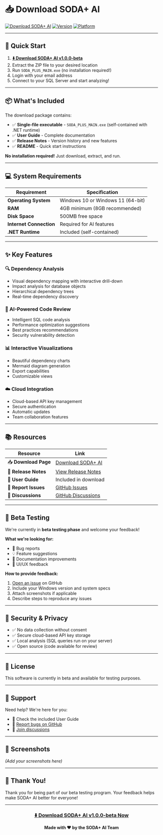 ﻿# 📥 Download SODA+ AI

[![Download SODA+ AI](https://img.shields.io/badge/Download-SODA+%20AI%20v1.0.0--beta-blueviolet?style=for-the-badge&logo=download)](https://sodaplusbeta.blob.core.windows.net/downloads/download_1.0.0-beta.html)
[![Version](https://img.shields.io/badge/Version-1.0.0--beta-blue?style=for-the-badge)](https://sodaplusbeta.blob.core.windows.net/downloads/RELEASE_NOTES_1.0.0-beta.md)
[![Platform](https://img.shields.io/badge/Platform-Windows%2010%2F11%20x64-brightgreen?style=for-the-badge)](https://sodaplusbeta.blob.core.windows.net/downloads/download_1.0.0-beta.html)

---

## 🚀 Quick Start

1. **[⬇️ Download SODA+ AI v1.0.0-beta](https://sodaplusbeta.blob.core.windows.net/downloads/download_1.0.0-beta.html)**
2. Extract the ZIP file to your desired location
3. Run `SODA_PLUS_MAIN.exe` (no installation required!)
4. Login with your email address
5. Connect to your SQL Server and start analyzing!

---

## 📦 What's Included

The download package contains:

- ✅ **Single-file executable** - `SODA_PLUS_MAIN.exe` (self-contained with .NET runtime)
- ✅ **User Guide** - Complete documentation
- ✅ **Release Notes** - Version history and new features
- ✅ **README** - Quick start instructions

**No installation required!** Just download, extract, and run.

---

## 💻 System Requirements

| Requirement | Specification |
|-------------|---------------|
| **Operating System** | Windows 10 or Windows 11 (64-bit) |
| **RAM** | 4GB minimum (8GB recommended) |
| **Disk Space** | 500MB free space |
| **Internet Connection** | Required for AI features |
| **.NET Runtime** | Included (self-contained) |

---

## ✨ Key Features

### 🔍 Dependency Analysis
- Visual dependency mapping with interactive drill-down
- Impact analysis for database objects
- Hierarchical dependency trees
- Real-time dependency discovery

### 🤖 AI-Powered Code Review
- Intelligent SQL code analysis
- Performance optimization suggestions
- Best practices recommendations
- Security vulnerability detection

### 📊 Interactive Visualizations
- Beautiful dependency charts
- Mermaid diagram generation
- Export capabilities
- Customizable views

### ☁️ Cloud Integration
- Cloud-based API key management
- Secure authentication
- Automatic updates
- Team collaboration features

---

## 📚 Resources

| Resource | Link |
|----------|------|
| 📥 **Download Page** | [Download SODA+ AI](https://sodaplusbeta.blob.core.windows.net/downloads/download_1.0.0-beta.html) |
| 📄 **Release Notes** | [View Release Notes](https://sodaplusbeta.blob.core.windows.net/downloads/RELEASE_NOTES_1.0.0-beta.md) |
| 📖 **User Guide** | Included in download |
| 🐛 **Report Issues** | [GitHub Issues](https://github.com/jcboyer/SODA_PLUS_AI_ReleasedBeta/issues) |
| 💬 **Discussions** | [GitHub Discussions](https://github.com/jcboyer/SODA_PLUS_AI_ReleasedBeta/discussions) |

---

## 🎯 Beta Testing

We're currently in **beta testing phase** and welcome your feedback!

**What we're looking for:**
- 🐛 Bug reports
- 💡 Feature suggestions
- 📝 Documentation improvements
- 🎨 UI/UX feedback

**How to provide feedback:**
1. [Open an issue](https://github.com/jcboyer/SODA_PLUS_AI_ReleasedBeta/issues/new) on GitHub
2. Include your Windows version and system specs
3. Attach screenshots if applicable
4. Describe steps to reproduce any issues

---

## 🔐 Security & Privacy

- ✅ No data collection without consent
- ✅ Secure cloud-based API key storage
- ✅ Local analysis (SQL queries run on your server)
- ✅ Open source (code available for review)

---

## 📝 License

This software is currently in beta and available for testing purposes.

---

## 🤝 Support

Need help? We're here for you:

- 📖 Check the included User Guide
- 🐛 [Report bugs on GitHub](https://github.com/jcboyer/SODA_PLUS_AI_ReleasedBeta/issues)
- 💬 [Join discussions](https://github.com/jcboyer/SODA_PLUS_AI_ReleasedBeta/discussions)

---

## 📸 Screenshots

*(Add your screenshots here)*

---

## 🎉 Thank You!

Thank you for being part of our beta testing program. Your feedback helps make SODA+ AI better for everyone!

---

<div align="center">

### [⬇️ Download SODA+ AI v1.0.0-beta Now](https://sodaplusbeta.blob.core.windows.net/downloads/download_1.0.0-beta.html)

**Made with ❤️ by the SODA+ AI Team**

</div>
